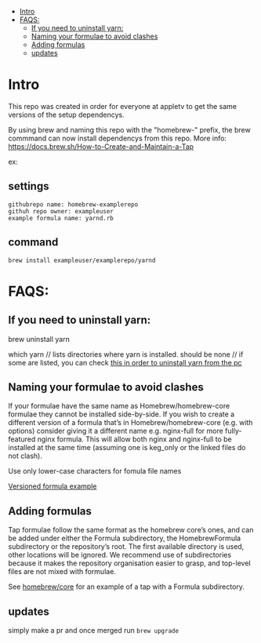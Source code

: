- [Intro](#intro)
- [FAQS:](#faqs)
  - [If you need to uninstall yarn:](#if-you-need-to-uninstall-yarn)
  - [Naming your formulae to avoid clashes](#naming-your-formulae-to-avoid-clashes)
  - [Adding formulas](#adding-formulas)
  - [updates](#updates)
# Intro
This repo was created in order for everyone at appletv to get the same versions of the setup dependencys.

By using brew and naming this repo with the "homebrew-" prefix, the brew commmand can now install dependencys from this repo.
More info: https://docs.brew.sh/How-to-Create-and-Maintain-a-Tap

ex:
## settings
```
githubrepo name: homebrew-examplerepo
githuh repo owner: exampleuser
example formula name: yarnd.rb
```

## command
``
brew install exampleuser/examplerepo/yarnd
``

# FAQS:

## If you need to uninstall yarn:

brew uninstall yarn

which yarn // lists directories where yarn is installed. should be none
// if some are listed, you can check [this in order to uninstall yarn from the pc](https://stackoverflow.com/questions/42334978/how-do-i-uninstall-yarn)


## Naming your formulae to avoid clashes
If your formulae have the same name as Homebrew/homebrew-core formulae they cannot be installed side-by-side. If you wish to create a different version of a formula that’s in Homebrew/homebrew-core (e.g. with options) consider giving it a different name e.g. nginx-full for more fully-featured nginx formula. This will allow both nginx and nginx-full to be installed at the same time (assuming one is keg_only or the linked files do not clash).

Use only lower-case characters for fomula file names

[Versioned formula example](https://github.com/Homebrew/homebrew-core/blob/master/Formula/node%4014.rb)

## Adding formulas
Tap formulae follow the same format as the homebrew core’s ones, and can be added under either the Formula subdirectory, the HomebrewFormula subdirectory or the repository’s root. The first available directory is used, other locations will be ignored. We recommend use of subdirectories because it makes the repository organisation easier to grasp, and top-level files are not mixed with formulae.

See [homebrew/core](https://github.com/Homebrew/homebrew-core) for an example of a tap with a Formula subdirectory.


## updates
simply make a pr and once merged run `brew upgrade`
